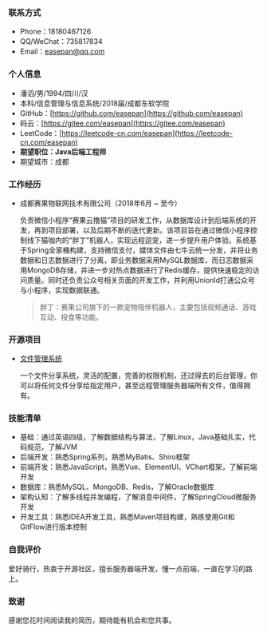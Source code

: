 ### 联系方式

- Phone：18180467126
- QQ/WeChat：735817834
- Email：easepan@qq.com

### 个人信息

- 潘滔/男/1994/四川/汉
- 本科/信息管理与信息系统/2018届/成都东软学院
- GitHub：[https://github.com/easepan](https://github.com/easepan)
- 码云：[https://gitee.com/easepan](https://gitee.com/easepan)
- LeetCode：[https://leetcode-cn.com/easepan](https://leetcode-cn.com/easepan)
- **期望职位：Java后端工程师**
- 期望城市：成都

### 工作经历

- 成都赛果物联网技术有限公司（2018年6月 ~ 至今）

	负责微信小程序“赛果云撸猫”项目的研发工作，从数据库设计到后端系统的开发，再到项目部署，以及后期不断的迭代更新。该项目旨在通过微信小程序控制线下猫咖内的“胖丁”机器人，实现远程逗宠，进一步提升用户体验。系统基于Spring全家桶构建，支持微信支付，媒体文件由七牛云统一分发，并将业务数据和日志数据进行了分离，即业务数据采用MySQL数据库，而日志数据采用MongoDB存储，并进一步对热点数据进行了Redis缓存，提供快速稳定的访问质量。同时还负责公众号相关页面的开发工作，并利用UnionId打通公众号与小程序，实现数据联通。
		
	> 胖丁：赛果公司旗下的一款宠物陪伴机器人，主要包括视频通话、游戏互动、投食等功能。

### 开源项目

- [文件管理系统](https://github.com/code4everything/efo)

	一个文件分享系统，灵活的配置，完善的权限机制，还过得去的后台管理，你可以将任何文件分享给指定用户，甚至远程管理服务器端所有文件，值得拥有。

### 技能清单

- 基础：通过英语四级，了解数据结构与算法，了解Linux，Java基础扎实，代码规范，了解JVM
- 后端开发：熟悉Spring系列，熟悉MyBatis、Shiro框架
- 前端开发：熟悉JavaScript，熟悉Vue、ElementUI、VChart框架，了解前端开发
- 数据库：熟悉MySQL、MongoDB、Redis，了解Oracle数据库
- 架构认知：了解多线程并发编程，了解消息中间件，了解SpringCloud微服务开发
- 开发工具：熟悉IDEA开发工具，熟悉Maven项目构建，熟练使用Git和GitFlow进行版本控制

### 自我评价

爱好骑行，热衷于开源社区，擅长服务器端开发，懂一点前端，一直在学习的路上。

### 致谢 

感谢您花时间阅读我的简历，期待能有机会和您共事。
